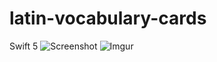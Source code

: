 # latin-vocabulary-cards
Swift 5
![Screenshot](https://imgur.com/R2ysPWR.png)
![Imgur](https://imgur.com/b5PMscu.png)

